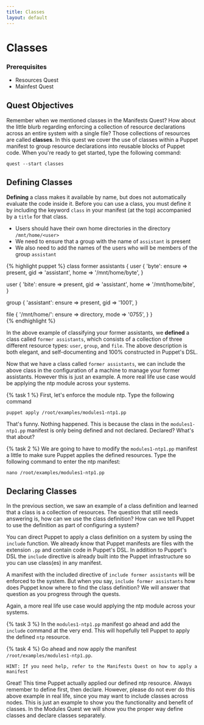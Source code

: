 ```yaml
---
title: Classes
layout: default
---
```


# Classes

### Prerequisites

- Resources Quest
- Mainfest Quest

## Quest Objectives

Remember when we mentioned classes in the Manifests Quest? How about the little blurb regarding enforcing a collection of resource declarations across an entire system with a single file? Those collections of resources are called **classes**. In this quest we cover the use of classes within a Puppet manifest to group resource declarations into reusable blocks of Puppet code. When you're ready to get started, type the following command:

    quest --start classes

## Defining Classes

**Defining** a class makes it available by name, but does not automatically evaluate the code inside it. Before you can use a class, you must define it by including the keyword `class` in your manifest (at the top) accompanied by a `title` for that class.

* Users should have their own home directories in the directory `/mnt/home/<user>`
* We need to ensure that a group with the name of `assistant` is present
* We also need to add the names of the users who will be members of the group `assistant`

{% highlight puppet %}
class former assistants {
  user { 'byte':
    ensure => present,
	gid    => 'assistant',
	home   => '/mnt/home/byte',	
   }
    
  user { 'bite':
    ensure => present,
    gid    => 'assistant',
    home   => '/mnt/home/bite',	
  }
        
  group { 'assistant':
    ensure => present,
    gid    => '1001',
  }

  file { '/mnt/home/':
    ensure => directory,
    mode   => '0755',
  }
}  
{% endhighlight %}

In the above example of classifying your former assistants, we **defined** a class called `former assistants`, which consists of a collection of three different resource types: `user`, `group`, and `file`. The above description is both elegant, and self-documenting and 100% constructed in Puppet's DSL.

Now that we have a class called `former assistants`, we can include the above class in the configuration of a machine to manage your former assistants. However this is just an example. A more real life use case would be applying the ntp module across your systems.

{% task 1 %}
First, let's enforce the module ntp. Type the following command

	puppet apply /root/examples/modules1-ntp1.pp

That's funny. Nothing happened. This is because the class in the `modules1-ntp1.pp` manifest is only being defined and not declared. Declared? What's that about?

{% task 2 %}
We are going to have to modify the `modules1-ntp1.pp` manifest a little to make sure Puppet applies the defined resources. Type the following command to enter the ntp manifest:

	nano /root/examples/modules1-ntp1.pp


## Declaring Classes

In the previous section, we saw an example of a class definition and learned that a class is a collection of resources. The question that still needs answering is, how can we use the class definition? How can we tell Puppet to use the definition as part of configuring a system?

You can direct Puppet to apply a class definition on a system by using the `include` function. We already know that Puppet manifests are files with the extension `.pp` and contain code in Puppet's DSL. In addition to Puppet's DSL the `include` directive is already built into the Puppet infrastructure so you can use class(es) in any manifest.

A manifest with the included directive of `include former assistants` will be enforced to the system. But when you say, `include former assistants` how does Puppet know where to find the class definition? We will answer that question as you progress through the quests.

Again, a more real life use case would applying the ntp module across your systems.

{% task 3 %}
In the `modules1-ntp1.pp` manifest go ahead and add the `include` command at the very end. This will hopefully tell Puppet to apply the defined `ntp` resource.

{% task 4 %}
Go ahead and now apply the manifest `/root/examples/modules1-ntp1.pp`.

	HINT: If you need help, refer to the Manifests Quest on how to apply a manifest

Great! This time Puppet actually applied our defined ntp resource. Always remember to define first, then declare. However, please do not ever do this above example in real life, since you may want to include classes across nodes. This is just an example to show you the functionality and benefit of classes. In the Modules Quest we will show you the proper way define classes and declare classes separately.

